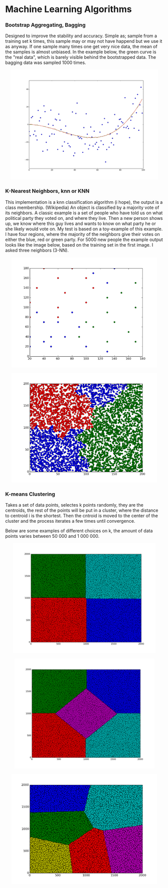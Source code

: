 Machine Learning Algorithms
===================================

### Bootstrap Aggregating, Bagging
Designed to improve the stability and accuracy. Simple as; sample from a training set k times, this sample may or may not have happend but we use it as anyway. If one sample many times one get very nice data, the mean of the samples is almost unbiased.
In the example below, the green curve is the "real data", which is barely visible behind the bootstrapped data. The bagging data was sampled 1000 times.

<p align="center">
<img src="images/bagging1.png" height="350" alt="Screenshot"/>
</p>



### K-Nearest Neighbors, knn or KNN
This implementation is a knn classification algorithm (i hope), the output is a class membership. (Wikipedia) An object is classified by a majority vote of its neighbors.
A classic example is a set of people who have told us on what political party they voted on, and where they live. Then a new person shows up, we know where this guy lives and wants to know on what party he or she likely would vote on. 
My test is based on a toy-example of this example. I have four regions, where the majority of the neighbors give their votes on either the blue, red or green party. For 5000 new people the example output looks like the image below, based on the training set in the first image. I asked three neighbors (3-NN).

<p align="center">
<img src="images/knn_training.png" height="350" alt="Screenshot"/>
</p>

<p align="center">
<img src="images/knn3.png" height="350" alt="Screenshot"/>
</p>


### K-means Clustering
Takes a set of data points, selectes k points randomly, they are the centroids, the rest of the points will be put in a cluster, where the distance to centroid i is the shortest. Then the cntroid is moved to the center of the cluster and the process iterates a few times until convergence.

Below are some examples of different choices on k, the amount of data points varies between 50 000 and 1 000 000.

<p align="center">
<img src="images/kmeans5.png" height="350" alt="Screenshot"/>
</p>

<p align="center">
<img src="images/kmeans4.png" height="350" alt="Screenshot"/>
</p>

<p align="center">
<img src="images/kmeans2.png" height="350" alt="Screenshot"/>
</p>
